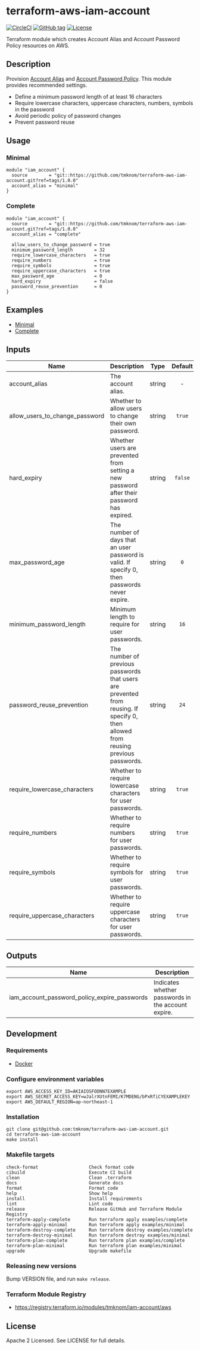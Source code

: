 # terraform-aws-iam-account

[![CircleCI](https://circleci.com/gh/tmknom/terraform-aws-iam-account.svg?style=svg)](https://circleci.com/gh/tmknom/terraform-aws-iam-account)
[![GitHub tag](https://img.shields.io/github/tag/tmknom/terraform-aws-iam-account.svg)](https://registry.terraform.io/modules/tmknom/iam-account/aws)
[![License](https://img.shields.io/github/license/tmknom/terraform-aws-iam-account.svg)](https://opensource.org/licenses/Apache-2.0)

Terraform module which creates Account Alias and Account Password Policy resources on AWS.

## Description

Provision [Account Alias](https://docs.aws.amazon.com/IAM/latest/UserGuide/console_account-alias.html)
and [Account Password Policy](https://docs.aws.amazon.com/IAM/latest/UserGuide/id_credentials_passwords_account-policy.html).
This module provides recommended settings.

- Define a minimum password length of at least 16 characters
- Require lowercase characters, uppercase characters, numbers, symbols in the password
- Avoid periodic policy of password changes
- Prevent password reuse

## Usage

### Minimal

```hcl
module "iam_account" {
  source        = "git::https://github.com/tmknom/terraform-aws-iam-account.git?ref=tags/1.0.0"
  account_alias = "minimal"
}
```

### Complete

```hcl
module "iam_account" {
  source        = "git::https://github.com/tmknom/terraform-aws-iam-account.git?ref=tags/1.0.0"
  account_alias = "complete"

  allow_users_to_change_password = true
  minimum_password_length        = 32
  require_lowercase_characters   = true
  require_numbers                = true
  require_symbols                = true
  require_uppercase_characters   = true
  max_password_age               = 0
  hard_expiry                    = false
  password_reuse_prevention      = 0
}
```

## Examples

- [Minimal](https://github.com/tmknom/terraform-aws-iam-account/tree/master/examples/minimal)
- [Complete](https://github.com/tmknom/terraform-aws-iam-account/tree/master/examples/complete)

## Inputs

| Name                           | Description                                                                                                                         |  Type  | Default | Required |
| ------------------------------ | ----------------------------------------------------------------------------------------------------------------------------------- | :----: | :-----: | :------: |
| account_alias                  | The account alias.                                                                                                                  | string |    -    |   yes    |
| allow_users_to_change_password | Whether to allow users to change their own password.                                                                                | string | `true`  |    no    |
| hard_expiry                    | Whether users are prevented from setting a new password after their password has expired.                                           | string | `false` |    no    |
| max_password_age               | The number of days that an user password is valid. If specify 0, then passwords never expire.                                       | string |   `0`   |    no    |
| minimum_password_length        | Minimum length to require for user passwords.                                                                                       | string |  `16`   |    no    |
| password_reuse_prevention      | The number of previous passwords that users are prevented from reusing. If specify 0, then allowed from reusing previous passwords. | string |  `24`   |    no    |
| require_lowercase_characters   | Whether to require lowercase characters for user passwords.                                                                         | string | `true`  |    no    |
| require_numbers                | Whether to require numbers for user passwords.                                                                                      | string | `true`  |    no    |
| require_symbols                | Whether to require symbols for user passwords.                                                                                      | string | `true`  |    no    |
| require_uppercase_characters   | Whether to require uppercase characters for user passwords.                                                                         | string | `true`  |    no    |

## Outputs

| Name                                         | Description                                        |
| -------------------------------------------- | -------------------------------------------------- |
| iam_account_password_policy_expire_passwords | Indicates whether passwords in the account expire. |

## Development

### Requirements

- [Docker](https://www.docker.com/)

### Configure environment variables

```shell
export AWS_ACCESS_KEY_ID=AKIAIOSFODNN7EXAMPLE
export AWS_SECRET_ACCESS_KEY=wJalrXUtnFEMI/K7MDENG/bPxRfiCYEXAMPLEKEY
export AWS_DEFAULT_REGION=ap-northeast-1
```

### Installation

```shell
git clone git@github.com:tmknom/terraform-aws-iam-account.git
cd terraform-aws-iam-account
make install
```

### Makefile targets

```text
check-format                   Check format code
cibuild                        Execute CI build
clean                          Clean .terraform
docs                           Generate docs
format                         Format code
help                           Show help
install                        Install requirements
lint                           Lint code
release                        Release GitHub and Terraform Module Registry
terraform-apply-complete       Run terraform apply examples/complete
terraform-apply-minimal        Run terraform apply examples/minimal
terraform-destroy-complete     Run terraform destroy examples/complete
terraform-destroy-minimal      Run terraform destroy examples/minimal
terraform-plan-complete        Run terraform plan examples/complete
terraform-plan-minimal         Run terraform plan examples/minimal
upgrade                        Upgrade makefile
```

### Releasing new versions

Bump VERSION file, and run `make release`.

### Terraform Module Registry

- <https://registry.terraform.io/modules/tmknom/iam-account/aws>

## License

Apache 2 Licensed. See LICENSE for full details.

